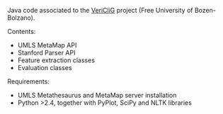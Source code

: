 Java code associated to the [VeriCliG](http://www.inf.unibz.it/~calvanese/projects/vericlig) project
(Free University of Bozen-Bolzano).

Contents:
  * UMLS MetaMap API
  * Stanford Parser API
  * Feature extraction classes
  * Evaluation classes

Requirements:
  * UMLS Metathesaurus and MetaMap server installation
  * Python >2.4, together with PyPlot, SciPy and NLTK libraries